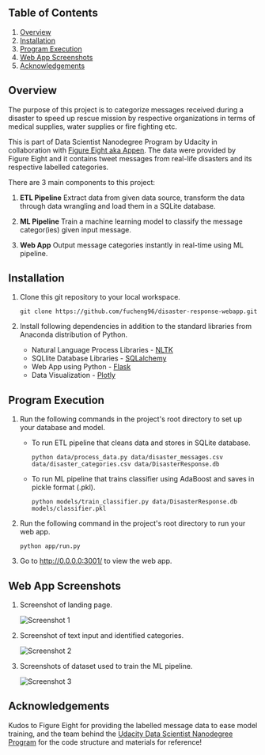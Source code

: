 ## Table of Contents

1. [Overview](#Overview)
2. [Installation](#Installation)
3. [Program Execution](#Program-Execution)
4. [Web App Screenshots](#Web-App-Screenshots)
5. [Acknowledgements](#Acknowledgements)

## Overview
The purpose of this project is to categorize messages received during a disaster to speed up rescue mission by respective organizations in terms of medical supplies, water supplies or fire fighting etc. 

This is part of Data Scientist Nanodegree Program by Udacity in collaboration with [Figure Eight aka Appen](https://appen.com/). The data were provided by Figure Eight and it contains tweet messages from real-life disasters and its respective labelled categories.

There are 3 main components to this project:
1. **ETL Pipeline**
   Extract data from given data source, transform the data through data wrangling and load them in a SQLite database.
   
2. **ML Pipeline**
   Train a machine learning model to classify the message categor(ies) given input message.
   
3. **Web App**
   Output message categories instantly in real-time using ML pipeline.

## Installation

1. Clone this git repository to your local workspace.
   
   `git clone https://github.com/fucheng96/disaster-response-webapp.git`
   
2. Install following dependencies in addition to the standard libraries from Anaconda distribution of Python.

    - Natural Language Process Libraries - [NLTK](https://www.nltk.org/)
    - SQLlite Database Libraries - [SQLalchemy](https://www.sqlalchemy.org/)
    - Web App using Python - [Flask](https://flask.palletsprojects.com/en/2.0.x/)
    - Data Visualization - [Plotly](https://plotly.github.io/plotly.py-docs/index.html)

## Program Execution
1. Run the following commands in the project's root directory to set up your database and model.

    - To run ETL pipeline that cleans data and stores in SQLite database.
      
      `python data/process_data.py data/disaster_messages.csv data/disaster_categories.csv data/DisasterResponse.db`
      
    - To run ML pipeline that trains classifier using AdaBoost and saves in pickle format (.pkl).
      
      `python models/train_classifier.py data/DisasterResponse.db models/classifier.pkl`

2. Run the following command in the project's root directory to run your web app.
   
   `python app/run.py`

3. Go to http://0.0.0.0:3001/ to view the web app.

## Web App Screenshots

1. Screenshot of landing page. 

   ![Screenshot 1]()

2. Screenshot of text input and identified categories.

   ![Screenshot 2]()

3. Screenshots of dataset used to train the ML pipeline.

   ![Screenshot 3]()

## Acknowledgements

Kudos to Figure Eight for providing the labelled message data to ease model training, and the team behind the [Udacity Data Scientist Nanodegree Program](https://www.udacity.com/course/data-scientist-nanodegree--nd025) for the code structure and materials for reference!
